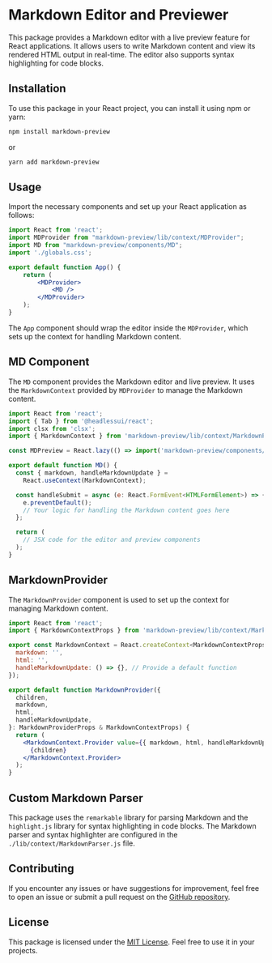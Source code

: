 # Markdown Editor and Previewer

This package provides a Markdown editor with a live preview feature for React applications. It allows users to write Markdown content and view its rendered HTML output in real-time. The editor also supports syntax highlighting for code blocks.

## Installation

To use this package in your React project, you can install it using npm or yarn:

```bash
npm install markdown-preview
```

or

```bash
yarn add markdown-preview
```

## Usage

Import the necessary components and set up your React application as follows:

```jsx
import React from 'react';
import MDProvider from "markdown-preview/lib/context/MDProvider";
import MD from "markdown-preview/components/MD";
import './globals.css';

export default function App() {   
    return (
        <MDProvider>
            <MD />
        </MDProvider>
    );
}
```

The `App` component should wrap the editor inside the `MDProvider`, which sets up the context for handling Markdown content.

## MD Component

The `MD` component provides the Markdown editor and live preview. It uses the `MarkdownContext` provided by `MDProvider` to manage the Markdown content.

```jsx
import React from 'react';
import { Tab } from '@headlessui/react';
import clsx from 'clsx';
import { MarkdownContext } from 'markdown-preview/lib/context/MarkdownProvider';

const MDPreview = React.lazy(() => import('markdown-preview/components/MDPreview'));

export default function MD() { 
  const { markdown, handleMarkdownUpdate } =
    React.useContext(MarkdownContext);

  const handleSubmit = async (e: React.FormEvent<HTMLFormElement>) => {
    e.preventDefault();
    // Your logic for handling the Markdown content goes here
  };

  return (
    // JSX code for the editor and preview components
  );
}
```

## MarkdownProvider

The `MarkdownProvider` component is used to set up the context for managing Markdown content.

```jsx
import React from 'react';
import { MarkdownContextProps } from 'markdown-preview/lib/context/MarkdownProvider';

export const MarkdownContext = React.createContext<MarkdownContextProps>({
  markdown: '',
  html: '',
  handleMarkdownUpdate: () => {}, // Provide a default function
});

export default function MarkdownProvider({
  children,
  markdown,
  html,
  handleMarkdownUpdate,
}: MarkdownProviderProps & MarkdownContextProps) {
  return (
    <MarkdownContext.Provider value={{ markdown, html, handleMarkdownUpdate }}>
      {children}
    </MarkdownContext.Provider>
  );
}
```

## Custom Markdown Parser

This package uses the `remarkable` library for parsing Markdown and the `highlight.js` library for syntax highlighting in code blocks. The Markdown parser and syntax highlighter are configured in the `./lib/context/MarkdownParser.js` file.

## Contributing

If you encounter any issues or have suggestions for improvement, feel free to open an issue or submit a pull request on the [GitHub repository](https://github.com/your-repo).

## License

This package is licensed under the [MIT License](https://opensource.org/licenses/MIT). Feel free to use it in your projects.

